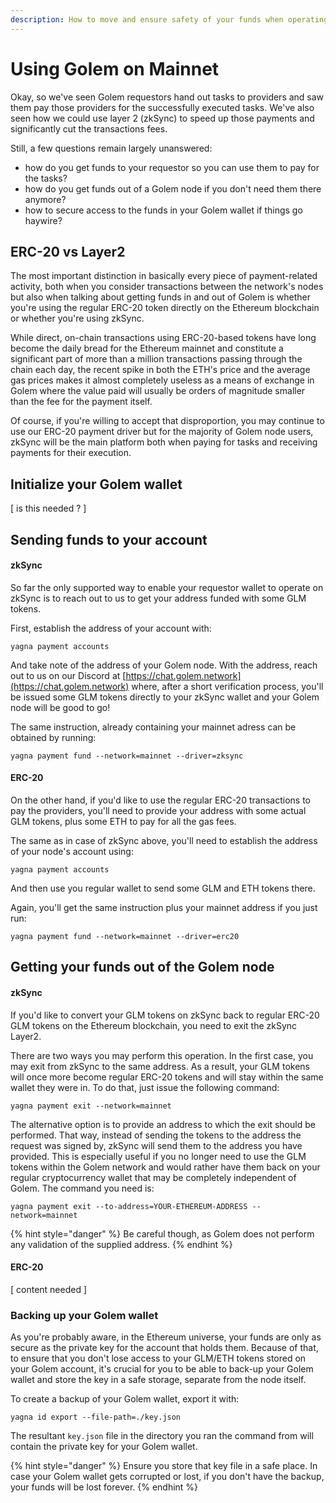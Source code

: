 ```yaml
---
description: How to move and ensure safety of your funds when operating on mainnet
---
```


# Using Golem on Mainnet

Okay, so we've seen Golem requestors hand out tasks to providers and saw them pay those providers for the successfully executed tasks. We've also seen how we could use layer 2 \(zkSync\) to speed up those payments and significantly cut the transactions fees.

Still, a few questions remain largely unanswered:

* how do you get funds to your requestor so you can use them to pay for the tasks?
* how do you get funds out of a Golem node if you don't need them there anymore?
* how to secure access to the funds in your Golem wallet if things go haywire?

## ERC-20 vs Layer2

The most important distinction in basically every piece of payment-related activity, both when you consider transactions between the network's nodes but also when talking about getting funds in and out of Golem is whether you're using the regular ERC-20 token directly on the Ethereum blockchain or whether you're using zkSync.

While direct, on-chain transactions using ERC-20-based tokens have long become the daily bread for the Ethereum mainnet and constitute a significant part of more than a million transactions passing through the chain each day, the recent spike in both the ETH's price and the average gas prices makes it almost completely useless as a means of exchange in Golem where the value paid will usually be orders of magnitude smaller than the fee for the payment itself.

Of course, if you're willing to accept that disproportion, you may continue to use our ERC-20 payment driver but for the majority of Golem node users, zkSync will be the main platform both when paying for tasks and receiving payments for their execution.

## Initialize your Golem wallet

\[ is this needed ? \]

## Sending funds to your account

#### zkSync

So far the only supported way to enable your requestor wallet to operate on zkSync is to reach out to us to get your address funded with some GLM tokens.

First, establish the address of your account with:

```text
yagna payment accounts
```

And take note of the address of your Golem node. With the address, reach out to us on our Discord at [https://chat.golem.network](https://chat.golem.network) where, after a short verification process, you'll be issued some GLM tokens directly to your zkSync wallet and your Golem node will be good to go!

The same instruction, already containing your mainnet adress can be obtained by running:

```text
yagna payment fund --network=mainnet --driver=zksync
```

#### ERC-20

On the other hand, if you'd like to use the regular ERC-20 transactions to pay the providers, you'll need to provide your address with some actual GLM tokens, plus some ETH to pay for all the gas fees.

The same as in case of zkSync above, you'll need to establish the address of your node's account using:

```text
yagna payment accounts
```

And then use you regular wallet to send some GLM and ETH tokens there.

Again, you'll get the same instruction plus your mainnet address if you just run:

```text
yagna payment fund --network=mainnet --driver=erc20
```

## Getting your funds out of the Golem node

#### zkSync

If you'd like to convert your GLM tokens on zkSync back to regular ERC-20 GLM tokens on the Ethereum blockchain, you need to exit the zkSync Layer2.

There are two ways you may perform this operation. In the first case, you may exit from zkSync to the same address. As a result, your GLM tokens will once more become regular ERC-20 tokens and will stay within the same wallet they were in. To do that, just issue the following command:

```text
yagna payment exit --network=mainnet
```

The alternative option is to provide an address to which the exit should be performed. That way, instead of sending the tokens to the address the request was signed by, zkSync will send them to the address you have provided. This is especially useful if you no longer need to use the GLM tokens within the Golem network and would rather have them back on your regular cryptocurrency wallet that may be completely independent of Golem. The command you need is:

```text
yagna payment exit --to-address=YOUR-ETHEREUM-ADDRESS --network=mainnet
```

{% hint style="danger" %}
Be careful though, as Golem does not perform any validation of the supplied address.
{% endhint %}

#### ERC-20

\[ content needed \]

### Backing up your Golem wallet

As you're probably aware, in the Ethereum universe, your funds are only as secure as the private key for the account that holds them. Because of that, to ensure that you don't lose access to your GLM/ETH tokens stored on your Golem account, it's crucial for you to be able to back-up your Golem wallet and store the key in a safe storage, separate from the node itself.

To create a backup of your Golem wallet, export it with:

```text
yagna id export --file-path=./key.json
```

The resultant `key.json` file in the directory you ran the command from will contain the private key for your Golem wallet.

{% hint style="danger" %}
Ensure you store that key file in a safe place. In case your Golem wallet gets corrupted or lost, if you don't have the backup, your funds will be lost forever.
{% endhint %}

